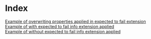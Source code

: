 # Index

[Example of overwriting properties applied in expected to fail extension](OverWritingDefaultProperties.md "c:run")  
[Example of with expected to fail info extension applied](WithExpectedToFailInfoExtension.md "c:run")  
[Example of without expected to fail info extension applied](WithoutExpectedToFailInfoExtension.md "c:run")  